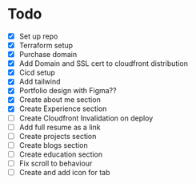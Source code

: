 # Todo

- [x] Set up repo
- [x] Terraform setup
- [x] Purchase domain
- [x] Add Domain and SSL cert to cloudfront distribution
- [x] Cicd setup
- [x] Add tailwind
- [x] Portfolio design with Figma??
- [x] Create about me section
- [x] Create Experience section
- [ ] Create Cloudfront Invalidation on deploy
- [ ] Add full resume as a link
- [ ] Create projects section
- [ ] Create blogs section
- [ ] Create education section
- [ ] Fix scroll to behaviour
- [ ] Create and add icon for tab
